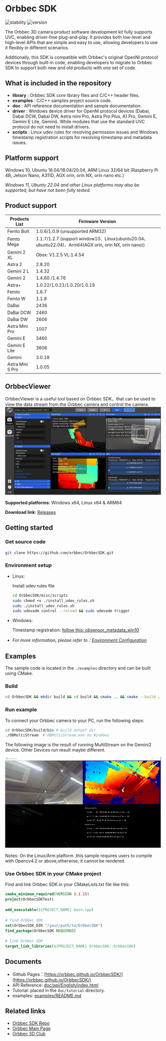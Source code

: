 # Orbbec SDK

![stability](https://img.shields.io/badge/stability-stable-green) ![version](https://img.shields.io/badge/version-1.8.3-green)

The Orbbec 3D camera product software development kit fully supports UVC, enabling driver-free plug-and-play. It provides both low-level and high-level APIs that are simple and easy to use, allowing developers to use it flexibly in different scenarios.

Additionally, this SDK is compatible with Orbbec's original OpenNI protocol devices through built-in code, enabling developers to migrate to Orbbec SDK to support both new and old products with one set of code.

## What is included in the repository

* **library** : Orbbec SDK core library files and C/C++ header files.
* **examples** : C/C++ samples project source code.
* **doc** : API reference documentation and sample documentation.
* **driver** : Windows device driver for OpenNI protocol devices (Dabai, Dabai DCW, Dabai DW, Astra mini Pro, Astra Pro Plus, A1 Pro, Gemini E, Gemini E Lite, Gemini). While modules that use the standard UVC protocol do not need to install drivers.
* **scripts** : Linux udev rules for resolving permission issues and Windows timestamp registration scripts for resolving timestamp and metadata issues.

## Platform support

Windows 10, Ubuntu 16.04/18.04/20.04, ARM Linux 32/64 bit (Raspberry Pi 4B, Jetson Nano, A311D, AGX orin, orin NX, orin nano etc.)

*Windows 11, Ubuntu 22.04 and other Linux platforms may also be supported, but have not been fully tested.*

## Product support

| **Products List** | **Firmware Version** |
| --- | --- |
| Femto Bolt       | 1.0.6/1.0.9  (unsupported ARM32) |
| Femto Mega       | 1.1.7/1.2.7  (support window10、Linux(ubuntu20.04、ubuntu22.04)、Arm64(AGX orin, orin NX, orin nano))  |
| Gemini 2 XL      | Obox: V1.2.5  VL:1.4.54    |
| Astra 2          | 2.8.20                     |
| Gemini 2 L       | 1.4.32                     |
| Gemini 2         | 1.4.60 /1.4.76             |
| Astra+           | 1.0.22/1.0.21/1.0.20/1.0.19 |
| Femto            | 1.6.7                       |
| Femto W          | 1.1.8                       |
| DaBai            | 2436                        |
| DaBai DCW        | 2460                        |
| DaBai DW         | 2606                        |
| Astra Mini Pro   | 1007                        |
| Gemini E         | 3460                        |
| Gemini E Lite    | 3606                        |
| Gemini           | 3.0.18                      |
| Astra Mini S Pro | 1.0.05                      |



## OrbbecViewer

OrbbecViewer is a useful tool based on Orbbec SDK，that can be used to view the data stream from the Orbbec camera and control the camera.
![OrbbecViewer](doc/resources/OrbbecViewer.png)

**Supported platforms**: Windows x64, Linux x64 & ARM64

**Download link**: [Releases](https://github.com/orbbec/OrbbecSDK/releases)


## Getting started

### Get source code

```bash
git clone https://github.com/orbbec/OrbbecSDK.git
```

### Environment setup


* Linux:

    Install udev rules file

    ``` bash
    cd OrbbecSDK/misc/scripts
    sudo chmod +x ./install_udev_rules.sh
    sudo ./install_udev_rules.sh
    sudo udevadm control --reload && sudo udevadm trigger
    ```

* Windows:

    Timestamp registration: [follow this: obsensor_metadata_win10](misc/scripts/obsensor_metadata_win10.md)

* *For more information, please refer to：[Environment Configuration](doc/tutorial/English/Environment_Configuration.md)*



## Examples

The sample code is located in the `./examples` directory and can be built using CMake.

### Build

```bash
cd OrbbecSDK && mkdir build && cd build && cmake .. && cmake --build . --config Release
```

### Run example

To connect your Orbbec camera to your PC, run the following steps:

``` bash
cd OrbbecSDK/build/bin # build output dir
./OBMultiStream  # OBMultiStream.exe on Windows
```
The following image is the result of running MultiStream on the Gemini2 device. Other Devices run result maybe different.

![Multistream](doc/resources/Multistream.png)

Notes:
On the Linux/Arm platform ,this sample requires users to compile with Opencv4.2 or above,otherwise, it cannot be rendered.


### Use Orbbec SDK in your CMake project

Find and link Orbbec SDK in your CMakeLists.txt file like this:

```cmake
cmake_minimum_required(VERSION 3.1.15)
project(OrbbecSDKTest)

add_executable(${PROJECT_NAME} main.cpp)

# find Orbbec SDK
set(OrbbecSDK_DIR "/your/path/to/OrbbecSDK")
find_package(OrbbecSDK REQUIRED)

# link Orbbec SDK
target_link_libraries(${PROJECT_NAME} OrbbecSDK::OrbbecSDK)
```



## Documents

* Github Pages：[https://orbbec.github.io/OrbbecSDK/](https://orbbec.github.io/OrbbecSDK/)
* API Reference: [doc/api/English/index.html](https://orbbec.github.io/OrbbecSDK/doc/api/English/index.html)
* Tutorial: placed in the `doc/tutorial` directory.
* examples: [examples/README.md](examples/README.md)

## Related links

* [Orbbec SDK Repo](https://github.com/orbbec/OrbbecSDK)
* [Orbbec Main Page](https://www.orbbec.com/)
* [Orbbec 3D Club](https://3dclub.orbbec3d.com)
